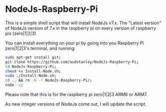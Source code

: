 # NodeJs-Raspberry-Pi
This is a simple shell script that will install NodeJs v7.x.  The "Latest version" of NodeJs version of 7.x in the raspberry pi on every version of raspberry pis (zero|1|2|3) <p>
You can install everything on your pi by going into you Raspberry Pi zero|1|2|3's terminal, and running: <p>
```sh
sudo apt-get install git;
git clone https://github.com/audstanley/NodeJs-Raspberry-Pi;
cd NodeJs-Raspberry-Pi;
chmod +x Install-Node.sh;
sudo ./Install-Node.sh;
cd .. && rm -R -f NodeJs-Raspberry-Pi/;
node -v;
```
<p> 

Please note that this is for the raspberry pi zero|1|2|3 ARM6 or ARM7.

As new integer versions of NodeJs come out, I will update the script.
